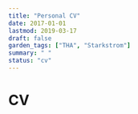 ```yaml
---
title: "Personal CV"
date: 2017-01-01
lastmod: 2019-03-17
draft: false
garden_tags: ["THA", "Starkstrom"]
summary: " "
status: "cv"
---
```


# CV